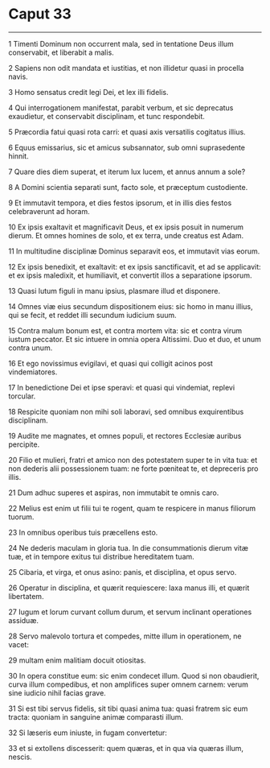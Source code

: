 # Caput 33

***

1 Timenti Dominum non occurrent mala, sed in tentatione Deus illum conservabit, et liberabit a malis.

2 Sapiens non odit mandata et iustitias, et non illidetur quasi in procella navis.

3 Homo sensatus credit legi Dei, et lex illi fidelis.

4 Qui interrogationem manifestat, parabit verbum, et sic deprecatus exaudietur, et conservabit disciplinam, et tunc respondebit.

5 Præcordia fatui quasi rota carri: et quasi axis versatilis cogitatus illius.

6 Equus emissarius, sic et amicus subsannator, sub omni suprasedente hinnit.

7 Quare dies diem superat, et iterum lux lucem, et annus annum a sole?

8 A Domini scientia separati sunt, facto sole, et præceptum custodiente.

9 Et immutavit tempora, et dies festos ipsorum, et in illis dies festos celebraverunt ad horam.

10 Ex ipsis exaltavit et magnificavit Deus, et ex ipsis posuit in numerum dierum. Et omnes homines de solo, et ex terra, unde creatus est Adam.

11 In multitudine disciplinæ Dominus separavit eos, et immutavit vias eorum.

12 Ex ipsis benedixit, et exaltavit: et ex ipsis sanctificavit, et ad se applicavit: et ex ipsis maledixit, et humiliavit, et convertit illos a separatione ipsorum.

13 Quasi lutum figuli in manu ipsius, plasmare illud et disponere.

14 Omnes viæ eius secundum dispositionem eius: sic homo in manu illius, qui se fecit, et reddet illi secundum iudicium suum.

15 Contra malum bonum est, et contra mortem vita: sic et contra virum iustum peccator. Et sic intuere in omnia opera Altissimi. Duo et duo, et unum contra unum.

16 Et ego novissimus evigilavi, et quasi qui colligit acinos post vindemiatores.

17 In benedictione Dei et ipse speravi: et quasi qui vindemiat, replevi torcular.

18 Respicite quoniam non mihi soli laboravi, sed omnibus exquirentibus disciplinam.

19 Audite me magnates, et omnes populi, et rectores Ecclesiæ auribus percipite.

20 Filio et mulieri, fratri et amico non des potestatem super te in vita tua: et non dederis alii possessionem tuam: ne forte pœniteat te, et depreceris pro illis.

21 Dum adhuc superes et aspiras, non immutabit te omnis caro.

22 Melius est enim ut filii tui te rogent, quam te respicere in manus filiorum tuorum.

23 In omnibus operibus tuis præcellens esto.

24 Ne dederis maculam in gloria tua. In die consummationis dierum vitæ tuæ, et in tempore exitus tui distribue hereditatem tuam.

25 Cibaria, et virga, et onus asino: panis, et disciplina, et opus servo.

26 Operatur in disciplina, et quærit requiescere: laxa manus illi, et quærit libertatem.

27 Iugum et lorum curvant collum durum, et servum inclinant operationes assiduæ.

28 Servo malevolo tortura et compedes, mitte illum in operationem, ne vacet:

29 multam enim malitiam docuit otiositas.

30 In opera constitue eum: sic enim condecet illum. Quod si non obaudierit, curva illum compedibus, et non amplifices super omnem carnem: verum sine iudicio nihil facias grave.

31 Si est tibi servus fidelis, sit tibi quasi anima tua: quasi fratrem sic eum tracta: quoniam in sanguine animæ comparasti illum.

32 Si læseris eum iniuste, in fugam convertetur:

33 et si extollens discesserit: quem quæras, et in qua via quæras illum, nescis.

